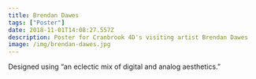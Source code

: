 ```yaml
---
title: Brendan Dawes
tags: ["Poster"]
date: 2018-11-01T14:08:27.557Z
description: Poster for Cranbrook 4D's visiting artist Brendan Dawes
image: /img/brendan-dawes.jpg
---
```

Designed using “an eclectic mix of digital and analog aesthetics.”
